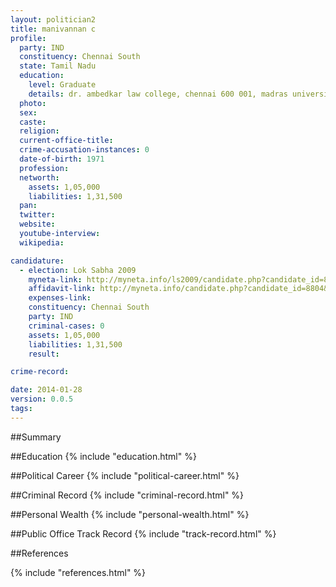 ```yaml
---
layout: politician2
title: manivannan c
profile: 
  party: IND
  constituency: Chennai South
  state: Tamil Nadu
  education: 
    level: Graduate
    details: dr. ambedkar law college, chennai 600 001, madras university in the year 1995
  photo: 
  sex: 
  caste: 
  religion: 
  current-office-title: 
  crime-accusation-instances: 0
  date-of-birth: 1971
  profession: 
  networth: 
    assets: 1,05,000
    liabilities: 1,31,500
  pan: 
  twitter: 
  website: 
  youtube-interview: 
  wikipedia: 

candidature: 
  - election: Lok Sabha 2009
    myneta-link: http://myneta.info/ls2009/candidate.php?candidate_id=8804
    affidavit-link: http://myneta.info/candidate.php?candidate_id=8804&scan=original
    expenses-link: 
    constituency: Chennai South 
    party: IND
    criminal-cases: 0
    assets: 1,05,000
    liabilities: 1,31,500
    result:  

crime-record: 

date: 2014-01-28
version: 0.0.5
tags: 
---
```

##Summary


##Education
{% include "education.html" %}


##Political Career
{% include "political-career.html" %}


##Criminal Record
{% include "criminal-record.html" %}


##Personal Wealth
{% include "personal-wealth.html" %}


##Public Office Track Record
{% include "track-record.html" %}


##References


{% include "references.html" %}